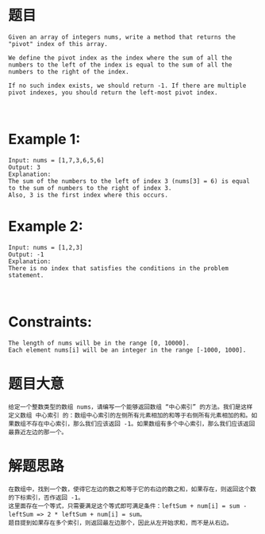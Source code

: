 ﻿# 题目
	Given an array of integers nums, write a method that returns the "pivot" index of this array.
	
	We define the pivot index as the index where the sum of all the numbers to the left of the index is equal to the sum of all the numbers to the right of the index.
	
	If no such index exists, we should return -1. If there are multiple pivot indexes, you should return the left-most pivot index.

 

# Example 1:

	Input: nums = [1,7,3,6,5,6]
	Output: 3
	Explanation:
	The sum of the numbers to the left of index 3 (nums[3] = 6) is equal to the sum of numbers to the right of index 3.
	Also, 3 is the first index where this occurs.
# Example 2:

	Input: nums = [1,2,3]
	Output: -1
	Explanation:
	There is no index that satisfies the conditions in the problem statement.
 

# Constraints:

	The length of nums will be in the range [0, 10000].
	Each element nums[i] will be an integer in the range [-1000, 1000].


# 题目大意
	给定一个整数类型的数组 nums，请编写一个能够返回数组 “中心索引” 的方法。我们是这样定义数组 中心索引 的：数组中心索引的左侧所有元素相加的和等于右侧所有元素相加的和。如果数组不存在中心索引，那么我们应该返回 -1。如果数组有多个中心索引，那么我们应该返回最靠近左边的那一个。

# 解题思路
	在数组中，找到一个数，使得它左边的数之和等于它的右边的数之和，如果存在，则返回这个数的下标索引，否作返回 -1。
	这里面存在一个等式，只需要满足这个等式即可满足条件：leftSum + num[i] = sum - leftSum => 2 * leftSum + num[i] = sum。
	题目提到如果存在多个索引，则返回最左边那个，因此从左开始求和，而不是从右边。